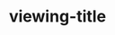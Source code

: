 ---
ee_id: '4122'
site: '1'
type: '2'
long_id: title
url: title
year: '2014'
medium: medium
commission: comission
add_credit: production
dims: size
pitch: "​elevator"
ps: post-script
live_url: www
related: |-
  [7] [supermarioclouds] 2002-001 Super Mario Clouds
  [8] [1991-001-insectiside] 1991-001 Insectiside
title: viewing-title
youtube:
imgs:
subheading: viewing-subhead
year2: '2015'
download: arcangel-super-mario-clouds.nes.zip
add_credits: collaboration
related_code: |-
  [2192] [code-akron-cincinnati] 2012-042 Akron & Cincinnati (Code)
  [4109] [2012-on-and-on] 2012 On and on
! '': "​txt"
layout: things-i-made
---